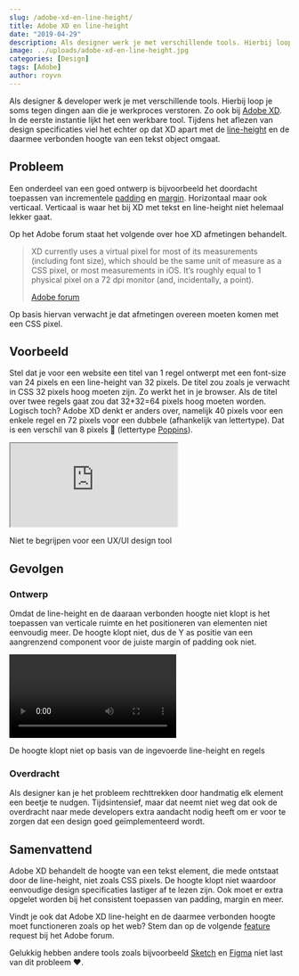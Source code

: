 ```yaml
---
slug: /adobe-xd-en-line-height/
title: Adobe XD en line-height
date: "2019-04-29"
description: Als designer werk je met verschillende tools. Hierbij loop je soms tegen dingen aan die je...
image: ../uploads/adobe-xd-en-line-height.jpg
categories: [Design]
tags: [Adobe]
author: royvn
---
```


Als designer & developer werk je met verschillende tools. Hierbij loop je soms tegen dingen aan die je werkproces verstoren. Zo ook bij [Adobe XD](https://www.adobe.com/nl/products/xd.html). In de eerste instantie lijkt het een werkbare tool. Tijdens het aflezen van design specificaties viel het echter op dat XD apart met de [line-height](https://developer.mozilla.org/en-US/docs/Web/CSS/line-height) en de daarmee verbonden hoogte van een tekst object omgaat.

## Probleem

Een onderdeel van een goed ontwerp is bijvoorbeeld het doordacht toepassen van incrementele [padding](https://developer.mozilla.org/en-US/docs/Web/CSS/padding) en [margin](https://developer.mozilla.org/en-US/docs/Web/CSS/margin). Horizontaal maar ook verticaal. Verticaal is waar het bij XD met tekst en line-height niet helemaal lekker gaat.

Op het Adobe forum staat het volgende over hoe XD afmetingen behandelt.

> XD currently uses a virtual pixel for most of its measurements (including font size), which should be the same unit of measure as a CSS pixel, or most measurements in iOS. It’s roughly equal to 1 physical pixel on a 72 dpi monitor (and, incidentally, a point).
>
> [Adobe forum](https://forums.adobe.com/thread/2140211)

Op basis hiervan verwacht je dat afmetingen overeen moeten komen met een CSS pixel.

## Voorbeeld

Stel dat je voor een website een titel van 1 regel ontwerpt met een font-size van 24 pixels en een line-height van 32 pixels. De titel zou zoals je verwacht in CSS 32 pixels hoog moeten zijn. Zo werkt het in je browser. Als de titel over twee regels gaat zou dat 32+32=64 pixels hoog moeten worden. Logisch toch? Adobe XD denkt er anders over, namelijk 40 pixels voor een enkele regel en 72 pixels voor een dubbele (afhankelijk van lettertype). Dat is een verschil van 8 pixels 😬 (lettertype [Poppins](https://fonts.google.com/specimen/Poppins)).

<div class="holder holder--16x9">
  <iframe class="holder__embed" src="https://giphy.com/embed/pPhyAv5t9V8djyRFJH"></iframe>
</div>

Niet te begrijpen voor een UX/UI design tool

## Gevolgen

### Ontwerp

Omdat de line-height en de daaraan verbonden hoogte niet klopt is het toepassen van verticale ruimte en het positioneren van elementen niet eenvoudig meer. De hoogte klopt niet, dus de Y as positie van een aangrenzend component voor de juiste margin of padding ook niet.

<video controls playsinline src="/adobe-xd-line-height-issue.mp4"></video>

De hoogte klopt niet op basis van de ingevoerde line-height en regels

### Overdracht

Als designer kan je het probleem rechttrekken door handmatig elk element een beetje te nudgen. Tijdsintensief, maar dat neemt niet weg dat ook de overdracht naar mede developers extra aandacht nodig heeft om er voor te zorgen dat een design goed geïmplementeerd wordt.

## Samenvattend

Adobe XD behandelt de hoogte van een tekst element, die mede ontstaat door de line-height, niet zoals CSS pixels. De hoogte klopt niet waardoor eenvoudige design specificaties lastiger af te lezen zijn. Ook moet er extra opgelet worden bij het consistent toepassen van padding, margin en meer.

Vindt je ook dat Adobe XD line-height en de daarmee verbonden hoogte moet functioneren zoals op het web? Stem dan op de volgende [feature](https://adobexd.uservoice.com/forums/353007-adobe-xd-feature-requests/suggestions/13813872-line-height-should-function-as-it-does-on-the-web) request bij het Adobe forum.

Gelukkig hebben andere tools zoals bijvoorbeeld [Sketch](https://www.sketch.com/) en [Figma](https://www.figma.com/) niet last van dit probleem ❤️.